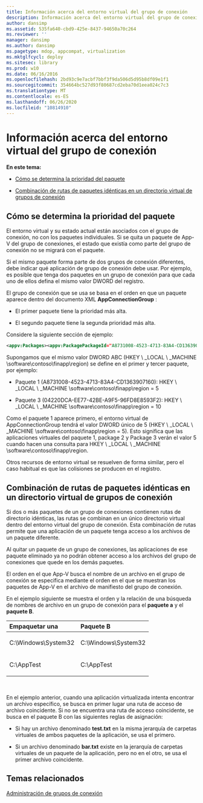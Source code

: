 ```yaml
---
title: Información acerca del entorno virtual del grupo de conexión
description: Información acerca del entorno virtual del grupo de conexión
author: dansimp
ms.assetid: 535fa640-cbd9-425e-8437-94650a70c264
ms.reviewer: ''
manager: dansimp
ms.author: dansimp
ms.pagetype: mdop, appcompat, virtualization
ms.mktglfcycl: deploy
ms.sitesec: library
ms.prod: w10
ms.date: 06/16/2016
ms.openlocfilehash: 2bd93c9e7acbf7bbf3f9da506d5d95b8df09e1f1
ms.sourcegitcommit: 354664bc527d93f80687cd2eba70d1eea024c7c3
ms.translationtype: MT
ms.contentlocale: es-ES
ms.lasthandoff: 06/26/2020
ms.locfileid: "10814910"
---
```

# Información acerca del entorno virtual del grupo de conexión


**En este tema:**

-   [Cómo se determina la prioridad del paquete](#bkmk-pkg-priority-deter)

-   [Combinación de rutas de paquetes idénticas en un directorio virtual de grupos de conexión](#bkmk-merged-root-ve-exp)

## <a href="" id="bkmk-pkg-priority-deter"></a>Cómo se determina la prioridad del paquete


El entorno virtual y su estado actual están asociados con el grupo de conexión, no con los paquetes individuales. Si se quita un paquete de App-V del grupo de conexiones, el estado que existía como parte del grupo de conexión no se migrará con el paquete.

Si el mismo paquete forma parte de dos grupos de conexión diferentes, debe indicar qué aplicación de grupo de conexión debe usar. Por ejemplo, es posible que tenga dos paquetes en un grupo de conexión para que cada uno de ellos defina el mismo valor DWORD del registro.

El grupo de conexión que se usa se basa en el orden en que un paquete aparece dentro del documento XML **AppConnectionGroup** :

-   El primer paquete tiene la prioridad más alta.

-   El segundo paquete tiene la segunda prioridad más alta.

Considere la siguiente sección de ejemplo:

```xml
<appv:Packages><appv:PackagePackageId="A8731008-4523-4713-83A4-CD1363907160"VersionId="E889951B-7F30-418B-A69C-B37283BC0DB9"/><appv:PackagePackageId="1DC709C8-309F-4AB4-BD47-F75926D04276"VersionId="01F1943B-C778-40AD-BFAD-AC34A695DF3C"/><appv:PackagePackageId="04220DCA-EE77-42BE-A9F5-96FD8E8593F2"VersionId="E15EFFE9-043D-4C01-BC52-AD2BD1E8BAFA"/></appv:Packages>
```

Supongamos que el mismo valor DWORD ABC (HKEY \ _LOCAL \ _MACHINE \\software\\contoso\\finapp\\region) se define en el primer y tercer paquete, por ejemplo:

-   Paquete 1 (A8731008-4523-4713-83A4-CD1363907160): HKEY \ _LOCAL \ _MACHINE \\software\\contoso\\finapp\\region = 5

-   Paquete 3 (04220DCA-EE77-42BE-A9F5-96FD8E8593F2): HKEY \ _LOCAL \ _MACHINE \\software\\contoso\\finapp\\region = 10

Como el paquete 1 aparece primero, el entorno virtual de AppConnectionGroup tendrá el valor DWORD único de 5 (HKEY \ _LOCAL \ _MACHINE \\software\\contoso\\finapp\\region = 5). Esto significa que las aplicaciones virtuales del paquete 1, package 2 y Package 3 verán el valor 5 cuando hacen una consulta para HKEY \ _LOCAL \ _MACHINE \\software\\contoso\\finapp\\region.

Otros recursos de entorno virtual se resuelven de forma similar, pero el caso habitual es que las colisiones se producen en el registro.

## <a href="" id="bkmk-merged-root-ve-exp"></a>Combinación de rutas de paquetes idénticas en un directorio virtual de grupos de conexión


Si dos o más paquetes de un grupo de conexiones contienen rutas de directorio idénticas, las rutas se combinan en un único directorio virtual dentro del entorno virtual del grupo de conexión. Esta combinación de rutas permite que una aplicación de un paquete tenga acceso a los archivos de un paquete diferente.

Al quitar un paquete de un grupo de conexiones, las aplicaciones de ese paquete eliminado ya no podrán obtener acceso a los archivos del grupo de conexiones que quede en los demás paquetes.

El orden en el que App-V busca el nombre de un archivo en el grupo de conexión se especifica mediante el orden en el que se muestran los paquetes de App-V en el archivo de manifiesto del grupo de conexión.

En el ejemplo siguiente se muestra el orden y la relación de una búsqueda de nombres de archivo en un grupo de conexión para el **paquete a** y el **paquete B**.

<table>
<colgroup>
<col width="50%" />
<col width="50%" />
</colgroup>
<thead>
<tr class="header">
<th align="left">Empaquetar una</th>
<th align="left">Paquete B</th>
</tr>
</thead>
<tbody>
<tr class="odd">
<td align="left"><p>C:\Windows\System32</p></td>
<td align="left"><p>C:\Windows\System32</p></td>
</tr>
<tr class="even">
<td align="left"><p>C:\AppTest</p></td>
<td align="left"><p>C:\AppTest</p></td>
</tr>
</tbody>
</table>

 

En el ejemplo anterior, cuando una aplicación virtualizada intenta encontrar un archivo específico, se busca en primer lugar una ruta de acceso de archivo coincidente. Si no se encuentra una ruta de acceso coincidente, se busca en el paquete B con las siguientes reglas de asignación:

-   Si hay un archivo denominado **test.txt** en la misma jerarquía de carpetas virtuales de ambos paquetes de la aplicación, se usa el primero.

-   Si un archivo denominado **bar.txt** existe en la jerarquía de carpetas virtuales de un paquete de la aplicación, pero no en el otro, se usa el primer archivo coincidente.






## Temas relacionados


[Administración de grupos de conexión](managing-connection-groups.md)

 

 





